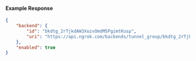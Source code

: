 <!-- Code generated for API Clients. DO NOT EDIT. -->

#### Example Response

```json
{
	"backend": {
		"id": "bkdtg_2rTjkdAW3XozvOmdM5PgimtKusp",
		"uri": "https://api.ngrok.com/backends/tunnel_group/bkdtg_2rTjkdAW3XozvOmdM5PgimtKusp"
	},
	"enabled": true
}
```
